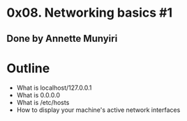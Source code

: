 # 0x08. Networking basics #1
## Done by Annette Munyiri
# Outline
* What is localhost/127.0.0.1
* What is 0.0.0.0
* What is /etc/hosts
* How to display your machine's active network interfaces
